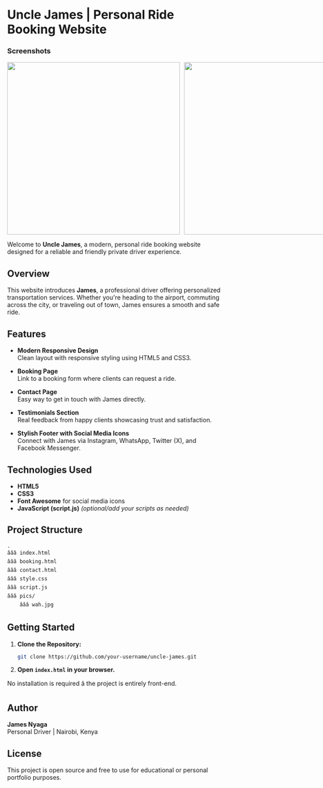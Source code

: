 # Uncle James | Personal Ride Booking Website

### Screenshots

<div style="display: flex; gap: 10px;">
  <img src="https://github.com/user-attachments/assets/22adfd1d-9dcb-4e66-8298-3df4c6c5c2c4" width="400" />
  <img src="https://github.com/user-attachments/assets/36ce52a1-7db8-4e06-88ba-faf17e188510" width="400" />
  <img src="https://github.com/user-attachments/assets/5e2f50a8-4585-4d01-b82a-fe73eb8c5fd8" width="400" />
  <img src="https://github.com/user-attachments/assets/42a46fc6-ffc0-433f-8291-1138b6fbc29a" width="400" />
</div>

Welcome to **Uncle James**, a modern, personal ride booking website designed for a reliable and friendly private driver experience.

## Overview

This website introduces **James**, a professional driver offering personalized transportation services. Whether you're heading to the airport, commuting across the city, or traveling out of town, James ensures a smooth and safe ride.

## Features

- **Modern Responsive Design**  
  Clean layout with responsive styling using HTML5 and CSS3.

- **Booking Page**  
  Link to a booking form where clients can request a ride.

- **Contact Page**  
  Easy way to get in touch with James directly.

- **Testimonials Section**  
  Real feedback from happy clients showcasing trust and satisfaction.

- **Stylish Footer with Social Media Icons**  
  Connect with James via Instagram, WhatsApp, Twitter (X), and Facebook Messenger.

## Technologies Used

- **HTML5**
- **CSS3**
- **Font Awesome** for social media icons
- **JavaScript (script.js)** *(optional/add your scripts as needed)*

## Project Structure

```
.
âââ index.html
âââ booking.html
âââ contact.html
âââ style.css
âââ script.js
âââ pics/
    âââ wah.jpg
```

## Getting Started

1. **Clone the Repository:**
   ```bash
   git clone https://github.com/your-username/uncle-james.git
   ```
2. **Open `index.html` in your browser.**

No installation is required â the project is entirely front-end.

## Author

**James Nyaga**  
Personal Driver | Nairobi, Kenya

## License

This project is open source and free to use for educational or personal portfolio purposes.

